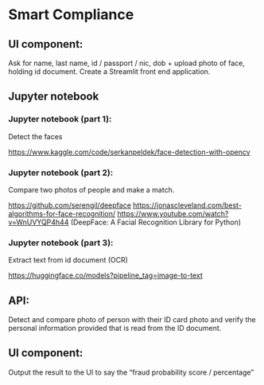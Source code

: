 # Smart Compliance

## UI component:
Ask for name, last name, id / passport / nic, dob + upload photo of face, holding id document. Create a Streamlit front end application.

## Jupyter notebook

### Jupyter notebook (part 1):
Detect the faces

https://www.kaggle.com/code/serkanpeldek/face-detection-with-opencv

### Jupyter notebook (part 2):
Compare two photos of people and make a match.

https://github.com/serengil/deepface
https://jonascleveland.com/best-algorithms-for-face-recognition/
https://www.youtube.com/watch?v=WnUVYQP4h44 (DeepFace: A Facial Recognition Library for Python)

### Jupyter notebook (part 3):
Extract text from id document (OCR)

https://huggingface.co/models?pipeline_tag=image-to-text

## API:
Detect and compare photo of person with their ID card photo and verify the personal information provided that is read from the ID document.

## UI component:
Output the result to the UI to say the “fraud probability score / percentage”
